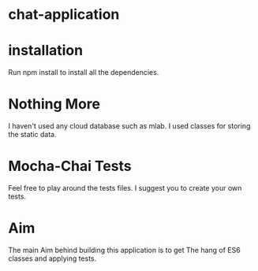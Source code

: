 # chat-application
# installation 
Run npm install to install all the dependencies.

# Nothing More
I haven't used any cloud database such as mlab. I used classes for storing the static data.

# Mocha-Chai Tests
Feel free to play around the tests files. I suggest you to create your own tests.

# Aim
The main Aim behind building this application is to get The hang of ES6 classes and applying tests.
